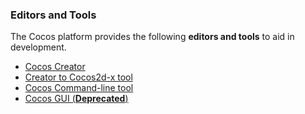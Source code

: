 ### Editors and Tools

The Cocos platform provides the following __editors and tools__ to aid in development.

- [Cocos Creator](http://www.cocos2d-x.org/docs/creator/en/)
- [Creator to Cocos2d-x tool](creator_to_cocos2d-x.md)
- [Cocos Command-line tool](cocosCLTool.md)
- [Cocos GUI (**Deprecated**)](cocos.md)

